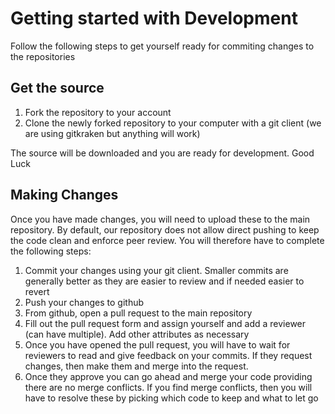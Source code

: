 # Getting started with Development

Follow the following steps to get yourself ready for commiting changes to the repositories
## Get the source
1. Fork the repository to your account
2. Clone the newly forked repository to your computer with a git client (we are using gitkraken but anything will work)

The source will be downloaded and you are ready for development. Good Luck

## Making Changes
Once you have made changes, you will need to upload these to the main repository. By default, our repository does not allow direct pushing to keep the code clean and enforce peer review. You will therefore have to complete the following steps:

1. Commit your changes using your git client. Smaller commits are generally better as they are easier to review and if needed easier to revert
2. Push your changes to github
3. From github, open a pull request to the main repository
4. Fill out the pull request form and assign yourself and add a reviewer (can have multiple). Add other attributes as necessary
5. Once you have opened the pull request, you will have to wait for reviewers to read and give feedback on your commits. If they request changes, then make them and merge into the request.
6. Once they approve you can go ahead and merge your code providing there are no merge conflicts. If you find merge conflicts, then you will have to resolve these by picking which code to keep and what to let go
 